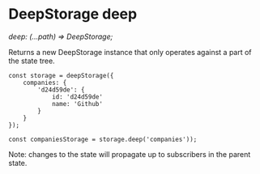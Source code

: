 # DeepStorage deep

_deep: \(...path\) =&gt; DeepStorage;_

Returns a new DeepStorage instance that only operates against a part of the state tree.

```
const storage = deepStorage({
    companies: {
        'd24d59de': {
            id: 'd24d59de'
            name: 'Github'
        }
    }
});

const companiesStorage = storage.deep('companies'));
```

Note: changes to the state will propagate up to subscribers in the parent state.


